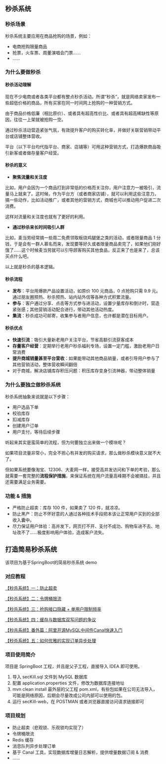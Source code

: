 ## 秒杀系统

### 秒杀场景

秒杀系统主要应用在商品抢购的场景，例如：

- 电商抢购限量商品
- 抢票，火车票、周董演唱会门票……
- ……

### 为什么要做秒杀

#### 秒杀活动理解

现在不少电商或者各类平台都有整点秒杀活动。所谓“秒杀”，就是网络卖家发布一些超低价格的商品，所有买家在同一时间网上抢购的一种营销方式。

由于商品价格低廉（相比原价）、或者具有超高性价比、或者具有超高稀缺性等原因，往往一上架就被抢购一空。

通过秒杀活动营造紧张气氛，有效提升客户的购买转化率，并做好关联营销带动平台或店铺整体营收。

平台（以下平台均代指平台、商家、店铺等）可用这种营销方式，打造爆款商品吸引新客或者做存量客户经营。

#### 秒杀的意义

- **聚焦流量和关注度**

比如，用户会因为一个商品打到非常低的价格而关注你，用户注意力一被吸引，流量马上就来了。这时候，作为平台方（或者商家店铺），就可以利用这些注意力，搞一些动作，比如活动推广，或者其他的营销方式，商城也可以推动用户促进二次消费。

这样对流量和关注度也就有了更好的利用。

- **通过秒杀来长时间吸引人群**

比如，麦当劳经常搞一些周二免费领取板烧鸡腿堡之类的活动，或者限量商品 1 分钱，于是会有一群人慕名而来，发现要等好久或者限量商品卖完了，如果他们刚好饿了……这个时候麦当劳就可以引导顾客购买其他食品，反正来了也是来了，总该买点什么吧。

以上就是秒杀的基本逻辑。

#### 秒杀流程

- **发布**：平台用爆款产品设置活动，如原价 100 元商品，0 点抢购只需 9.9 元。通过朋友圈预热、秒杀预热、站内站外信等各种方式积累流量。
- **参与**：客户通过分享、点击等方式参与进活动，设置少量库存和倒计时，营造紧张感；其他营销活动配合进行，带动其他活动热度。
- **集流**：秒杀成功可邮寄，收集参与者用户信息，也许都是潜在目标用户。

#### 秒杀优点

- **快速引流**：吸引大量新老用户关注平台，节省高额引流获客成本
- **存量客户经营**：定期举行老用户秒杀福利专场，设置一定门槛，激励老用户日常消费
- **提升商城销量甚至平台营收**：如果能带动其他商品销量，或者引导用户参与了其他营销活动，整体营收瞬间翻倍
- 对于商城，解决店铺库存积压问题：积压库存变身引流神器，带动整体销量

### 为什么要独立做秒杀系统

秒杀系统抽象来说就是以下步骤：

- 用户选品下单
- 校验库存
- 扣减库存
- 创建用户订单
- 用户支付，等待后续步骤

听起来其实是蛮简单的流程，但为何要独立出来做一个模块呢？

如果项目流量非常小，完全不担心有并发的购买请求，那么做秒杀模块意义就不大了。

但如果系统要像淘宝、12306、大麦网一样，接受高并发访问和下单的考验，那么就需要一套完整的**流程保护措施**，来保证系统在用户流量高峰期不会被搞挂，并且还需要满足业务需要。

### 功能 & 措施

- 严格防止超卖：库存 100 件，如果卖了 120 件，就凉凉。
- 防止黑产：防止不怀好意的人通过各种技术手段把本该让正常用户买到的全部收入囊中。
- 尽力保证用户体验：高并发下，网页打不开、支付不成功、购物车进不去、地址改不了……极度影响用户体验，造成客户流失。

## 打造简易秒杀系统

该项目为基于SpringBoot的简易秒杀系统 demo

### 对应教程

[【秒杀系统】一：防止超卖](https://github.com/MrShadowalker/seckill/blob/master/doc/%E9%98%B2%E6%AD%A2%E8%B6%85%E5%8D%96.md)

[【秒杀系统】二：令牌桶限流](https://github.com/MrShadowalker/seckill/blob/master/doc/%E4%BB%A4%E7%89%8C%E6%A1%B6%E9%99%90%E6%B5%81.md)

[【秒杀系统】三：抢购接口隐藏 + 单用户限制频率](https://github.com/MrShadowalker/seckill/blob/master/doc/%E6%8A%A2%E8%B4%AD%E6%8E%A5%E5%8F%A3%E9%9A%90%E8%97%8F%20%2B%20%E5%8D%95%E7%94%A8%E6%88%B7%E9%99%90%E5%88%B6%E9%A2%91%E7%8E%87.md)

[【秒杀系统】四：缓存与数据库双写问题的争议](https://github.com/MrShadowalker/seckill/blob/master/doc/%E7%BC%93%E5%AD%98%E4%B8%8E%E6%95%B0%E6%8D%AE%E5%BA%93%E5%8F%8C%E5%86%99%E9%97%AE%E9%A2%98%E7%9A%84%E4%BA%89%E8%AE%AE.md)

[【秒杀系统】番外篇：阿里开源MySQL中间件Canal快速入门](https://github.com/MrShadowalker/seckill/blob/master/doc/%E9%98%BF%E9%87%8C%E5%BC%80%E6%BA%90MySQL%E4%B8%AD%E9%97%B4%E4%BB%B6Canal%E5%BF%AB%E9%80%9F%E5%85%A5%E9%97%A8.md)

[【秒杀系统】五：如何优雅的实现订单异步处理](https://github.com/MrShadowalker/seckill/blob/master/doc/%E5%A6%82%E4%BD%95%E4%BC%98%E9%9B%85%E7%9A%84%E5%AE%9E%E7%8E%B0%E8%AE%A2%E5%8D%95%E5%BC%82%E6%AD%A5%E5%A4%84%E7%90%86.md)

### 项目使用简介

项目是 SpringBoot 工程，并且是父子工程，直接导入 IDEA 即可使用。

1. 导入 secKill.sql 文件到 MySQL 数据库
2. 配置 application.properties 文件，修改为数据库连接地址
3. mvn clean install 最外层的父工程 pom.xml，有些包如果在公司无法导入，可能是网络原因，后期会尽量改成公司内部可以使用的包。
4. 运行 secKill-web，在 POSTMAN 或者浏览器直接访问请求链接即可

### 项目规划

- 防止超卖（悲观锁、乐观锁均实现了）
- 令牌桶限流
- Redis 缓存
- 消息队列异步处理订单
- 基于 Canal 工具，实现数据库增量日志解析，提供增量数据订阅 & 消费
- ……



